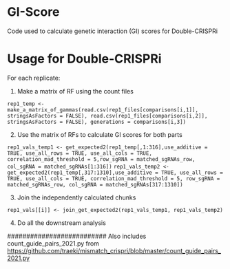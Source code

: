 # GI-Score
Code used to calculate genetic interaction (GI) scores for Double-CRISPRi

# Usage for Double-CRISPRi
For each replicate:

1) Make a matrix of RF using the count files

```rep1_temp <- make_a_matrix_of_gammas(read.csv(rep1_files[comparisons[i,1]], stringsAsFactors = FALSE), read.csv(rep1_files[comparisons[i,2]], stringsAsFactors = FALSE), generations = comparisons[i,3])```
   
2) Use the matrix of RFs to calculate GI scores for both parts

```rep1_vals_temp1 <- get_expected2(rep1_temp[,1:316],use_additive = TRUE, use_all_rows = TRUE, use_all_cols = TRUE, correlation_mad_threshold = 5,row_sgRNA = matched_sgRNAs_row, col_sgRNA = matched_sgRNAs[1:316])```
```rep1_vals_temp2 <- get_expected2(rep1_temp[,317:1310],use_additive = TRUE, use_all_rows = TRUE, use_all_cols = TRUE, correlation_mad_threshold = 5, row_sgRNA = matched_sgRNAs_row, col_sgRNA = matched_sgRNAs[317:1310])```

3) Join the independently calculated chunks

```rep1_vals[[i]] <- join_get_expected2(rep1_vals_temp1, rep1_vals_temp2)```

4) Do all the downstream analysis

##########################
Also includes count_guide_pairs_2021.py from https://github.com/traeki/mismatch_crispri/blob/master/count_guide_pairs_2021.py

